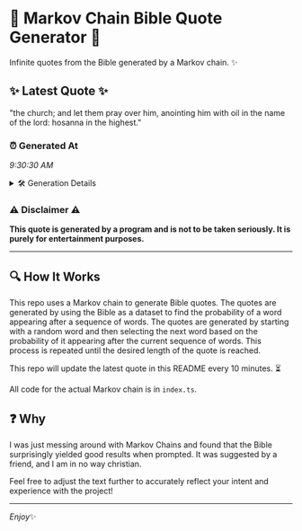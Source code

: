 # 📖 Markov Chain Bible Quote Generator 📖

Infinite quotes from the Bible generated by a Markov chain. ✨

## ✨ Latest Quote ✨
"the church; and let them pray over him, anointing him with oil in the name of the lord: hosanna in the highest."

### ⏰ Generated At
*9:30:30 AM*

<details>
    <summary>🛠️ Generation Details</summary>
    <p>
        <strong>🌱 Seed:</strong> the<br>
        <strong>🔄 Iterations:</strong> 21<br>
        <strong>📜 Context History:</strong><br>[ the ]: church;<br>[ the, church; ]: and<br>[ the, church;, and ]: let<br>[ the, church;, and, let ]: them<br>[ the, church;, and, let, them ]: pray<br>[ the, church;, and, let, them, pray ]: over<br>[ church;, and, let, them, pray, over ]: him,<br>[ and, let, them, pray, over, him, ]: anointing<br>[ let, them, pray, over, him,, anointing ]: him<br>[ them, pray, over, him,, anointing, him ]: with<br>[ pray, over, him,, anointing, him, with ]: oil<br>[ over, him,, anointing, him, with, oil ]: in<br>[ him,, anointing, him, with, oil, in ]: the<br>[ anointing, him, with, oil, in, the ]: name<br>[ him, with, oil, in, the, name ]: of<br>[ with, oil, in, the, name, of ]: the<br>[ oil, in, the, name, of, the ]: lord:<br>[ in, the, name, of, the, lord: ]: hosanna<br>[ the, name, of, the, lord:, hosanna ]: in<br>[ name, of, the, lord:, hosanna, in ]: the<br>[ of, the, lord:, hosanna, in, the ]: highest.<br>
    </p>
</details>

### ⚠️ Disclaimer ⚠️
**This quote is generated by a program and is not to be taken seriously. It is purely for entertainment purposes.**

---

## 🔍 How It Works

This repo uses a Markov chain to generate Bible quotes. The quotes are generated by using the Bible as a dataset to find the probability of a word appearing after a sequence of words. The quotes are generated by starting with a random word and then selecting the next word based on the probability of it appearing after the current sequence of words. This process is repeated until the desired length of the quote is reached.

This repo will update the latest quote in this README every 10 minutes. ⏳

All code for the actual Markov chain is in `index.ts`.

## ❓ Why

I was just messing around with Markov Chains and found that the Bible surprisingly yielded good results when prompted. 
It was suggested by a friend, and I am in no way christian.

Feel free to adjust the text further to accurately reflect your intent and experience with the project!

---

*Enjoy*✨
